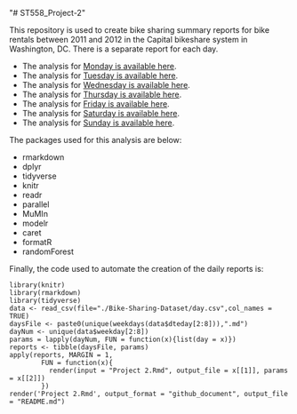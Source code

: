 "# ST558_Project-2" 

This repository is used to create bike sharing summary reports for bike rentals between 2011 and 2012 in the Capital bikeshare system in Washington, DC. There is a separate report for each day.
   
* The analysis for [Monday is available here](Monday.md).
* The analysis for [Tuesday is available here](Tuesday.md).
* The analysis for [Wednesday is available here](Wednesday.md).
* The analysis for [Thursday is available here](Thursday.md).
* The analysis for [Friday is available here](Friday.md).
* The analysis for [Saturday is available here](Saturday.md).
* The analysis for [Sunday is available here](Sunday.md).

The packages used for this analysis are below:

* rmarkdown
* dplyr
* tidyverse
* knitr
* readr
* parallel
* MuMIn
* modelr
* caret
* formatR  
* randomForest
   
Finally, the code used to automate the creation of the daily reports is:
```{r, message=F}
library(knitr)
library(rmarkdown)
library(tidyverse)
data <- read_csv(file="./Bike-Sharing-Dataset/day.csv",col_names = TRUE)
daysFile <- paste0(unique(weekdays(data$dteday[2:8])),".md")
dayNum <- unique(data$weekday[2:8])
params = lapply(dayNum, FUN = function(x){list(day = x)})
reports <- tibble(daysFile, params)
apply(reports, MARGIN = 1,
        FUN = function(x){
          render(input = "Project 2.Rmd", output_file = x[[1]], params = x[[2]])
        })
render('Project 2.Rmd', output_format = "github_document", output_file = "README.md")
```
